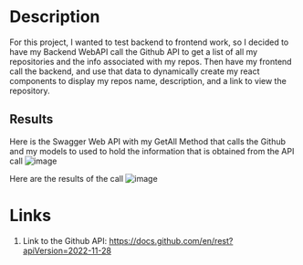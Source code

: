 # Description

For this project, I wanted to test backend to frontend work, so I decided to have my Backend WebAPI call the Github API to get a list of all my repositories and the info associated with my repos. Then have my frontend call the backend, and use that data to dynamically create my react components to display my repos name, description, and a link to view the repository.

## Results

Here is the Swagger Web API with my GetAll Method that calls the Github and my models to used to hold the information that is obtained from the API call
![image](https://github.com/jmorg85/Display-my-github-repos-Backend/assets/15697425/61406408-4d14-4e98-bc8a-75c7e80e803d)


Here are the results of the call
![image](https://github.com/jmorg85/Display-my-github-repos-Backend/assets/15697425/7325739a-82a6-4c2f-bfea-0d867a72b404)


# Links

1. Link to the Github API: https://docs.github.com/en/rest?apiVersion=2022-11-28

